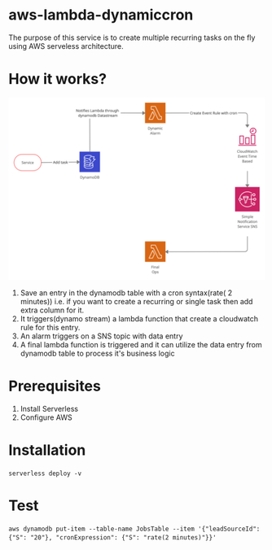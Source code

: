 # aws-lambda-dynamiccron
The purpose of this service is to create multiple recurring tasks on the fly using AWS serveless architecture.
# How it works?
![How it works](https://github.com/kapilip/aws-lambda-dynamiccron/blob/main/AWS-Dynamic-Cron.jpg)
1. Save an entry in the dynamodb table with a cron syntax(rate( 2 minutes)) i.e. if you want to create a recurring or single task then add extra column for it.
2. It triggers(dynamo stream) a lambda function that create a cloudwatch rule for this entry.
3. An alarm triggers on a SNS topic with data entry
4. A final lambda function is triggered and it can utilize the data entry from dynamodb table to process it's business logic

# Prerequisites
1. Install Serverless
2. Configure AWS

# Installation
```serverless deploy -v```

# Test
```aws dynamodb put-item --table-name JobsTable --item '{"leadSourceId": {"S": "20"}, "cronExpression": {"S": "rate(2 minutes)"}}'```
